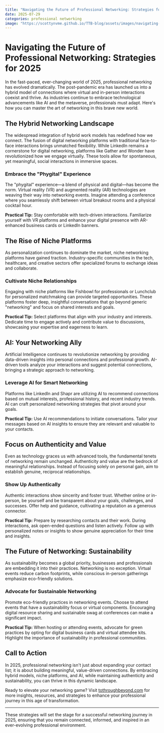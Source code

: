 ```yaml
---
title: "Navigating the Future of Professional Networking: Strategies for 2025"
date: 2025-07-29
categories: professional networking
image: "https://scottynvme.github.io/TTB-blog/assets/images/navigating-the-future-of-professional-networking-strategies-for-2025.png"
---
```


# Navigating the Future of Professional Networking: Strategies for 2025

In the fast-paced, ever-changing world of 2025, professional networking has evolved dramatically. The post-pandemic era has launched us into a hybrid model of connections where virtual and in-person interactions coexist and thrive. As industries continue to embrace technological advancements like AI and the metaverse, professionals must adapt. Here's how you can master the art of networking in this brave new world.

## The Hybrid Networking Landscape

The widespread integration of hybrid work models has redefined how we connect. The fusion of digital networking platforms with traditional face-to-face interactions brings unmatched flexibility. While LinkedIn remains a cornerstone for digital networking, platforms like Gather and Wonder have revolutionized how we engage virtually. These tools allow for spontaneous, yet meaningful, social interactions in immersive spaces.

### Embrace the "Phygital" Experience

The "phygital" experience—a blend of physical and digital—has become the norm. Virtual reality (VR) and augmented reality (AR) technologies are weaving their way into networking events. Imagine attending a conference where you seamlessly shift between virtual breakout rooms and a physical cocktail hour.

**Practical Tip:** Stay comfortable with tech-driven interactions. Familiarize yourself with VR platforms and enhance your digital presence with AR-enhanced business cards or LinkedIn banners. 

## The Rise of Niche Platforms

As personalization continues to dominate the market, niche networking platforms have gained traction. Industry-specific communities in the tech, healthcare, and creative sectors offer specialized forums to exchange ideas and collaborate. 

### Cultivate Niche Relationships 

Engaging with niche platforms like Fishbowl for professionals or Lunchclub for personalized matchmaking can provide targeted opportunities. These platforms foster deep, insightful conversations that go beyond generic "networking" and focus on shared interests and goals.

**Practical Tip:** Select platforms that align with your industry and interests. Dedicate time to engage actively and contribute value to discussions, showcasing your expertise and eagerness to learn.

## AI: Your Networking Ally

Artificial Intelligence continues to revolutionize networking by providing data-driven insights into personal connections and professional growth. AI-driven tools analyze your interactions and suggest potential connections, bringing a strategic approach to networking.

### Leverage AI for Smart Networking

Platforms like LinkedIn and Shapr are utilizing AI to recommend connections based on mutual interests, professional history, and recent industry trends. AI can craft personalized networking strategies that pivot around your goals.

**Practical Tip:** Use AI recommendations to initiate conversations. Tailor your messages based on AI insights to ensure they are relevant and valuable to your contacts.

## Focus on Authenticity and Value

Even as technology graces us with advanced tools, the fundamental tenets of networking remain unchanged. Authenticity and value are the bedrock of meaningful relationships. Instead of focusing solely on personal gain, aim to establish genuine, reciprocal relationships.

### Show Up Authentically

Authentic interactions show sincerity and foster trust. Whether online or in-person, be yourself and be transparent about your goals, challenges, and successes. Offer help and guidance, cultivating a reputation as a generous connector.

**Practical Tip:** Prepare by researching contacts and their work. During interactions, ask open-ended questions and listen actively. Follow up with personalized notes or insights to show genuine appreciation for their time and insights.

## The Future of Networking: Sustainability

As sustainability becomes a global priority, businesses and professionals are embedding it into their practices. Networking is no exception. Virtual events reduce carbon footprints, while conscious in-person gatherings emphasize eco-friendly solutions.

### Advocate for Sustainable Networking

Promote eco-friendly practices in networking events. Choose to attend events that have a sustainability focus or virtual components. Encouraging digital resource sharing and sustainable swag at conferences can make a significant impact.

**Practical Tip:** When hosting or attending events, advocate for green practices by opting for digital business cards and virtual attendee kits. Highlight the importance of sustainability in professional communities.

## Call to Action

In 2025, professional networking isn't just about expanding your contact list; it is about building meaningful, value-driven connections. By embracing hybrid models, niche platforms, and AI, while maintaining authenticity and sustainability, you can thrive in this dynamic landscape.

Ready to elevate your networking game? Visit [tothroughbeyond.com](https://tothroughbeyond.com) for more insights, resources, and strategies to enhance your professional journey in this age of transformation.

---

These strategies will set the stage for a successful networking journey in 2025, ensuring that you remain connected, informed, and inspired in an ever-evolving professional environment.